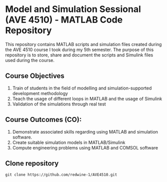 # Model and Simulation Sessional (AVE 4510) - MATLAB Code Repository

This repository contains MATLAB scripts and simulation files created during the AVE 4510 course I took during my 5th semester. The purpose of this repository is to store, share and document the scripts and Simulink files used during the course. 

## Course Objectives
1. Train of students in the field of modelling and simulation-supported development methodology
2. Teach the usage of different loops in MATLAB and the usage of Simulink
3. Validation of the simulations through real test

## Course Outcomes (CO):
1. Demonstrate associated skills regarding using MATLAB and simulation software.
2. Create suitable simulation models in MATLAB/Simulink
3. Compute engineering problems using MATLAB and COMSOL software

## Clone repository
```
git clone https://github.com/redwine-1/AVE4510.git
```
